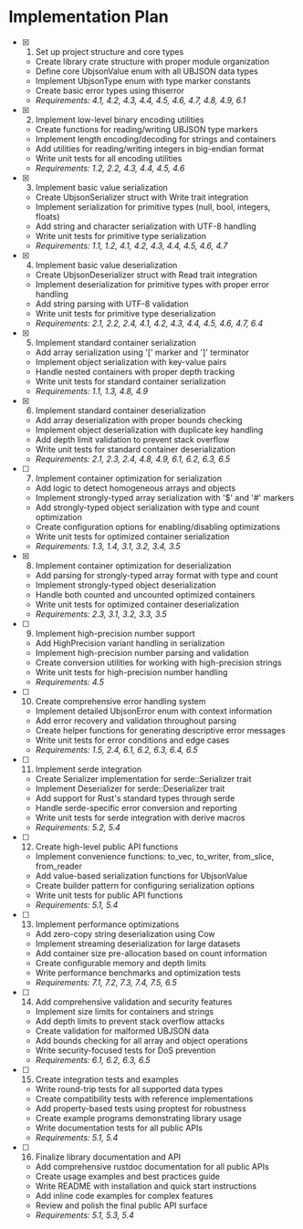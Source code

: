 # Implementation Plan

- [x] 1. Set up project structure and core types
  - Create library crate structure with proper module organization
  - Define core UbjsonValue enum with all UBJSON data types
  - Implement UbjsonType enum with type marker constants
  - Create basic error types using thiserror
  - _Requirements: 4.1, 4.2, 4.3, 4.4, 4.5, 4.6, 4.7, 4.8, 4.9, 6.1_

- [x] 2. Implement low-level binary encoding utilities
  - Create functions for reading/writing UBJSON type markers
  - Implement length encoding/decoding for strings and containers
  - Add utilities for reading/writing integers in big-endian format
  - Write unit tests for all encoding utilities
  - _Requirements: 1.2, 2.2, 4.3, 4.4, 4.5, 4.6_

- [x] 3. Implement basic value serialization
  - Create UbjsonSerializer struct with Write trait integration
  - Implement serialization for primitive types (null, bool, integers, floats)
  - Add string and character serialization with UTF-8 handling
  - Write unit tests for primitive type serialization
  - _Requirements: 1.1, 1.2, 4.1, 4.2, 4.3, 4.4, 4.5, 4.6, 4.7_

- [x] 4. Implement basic value deserialization
  - Create UbjsonDeserializer struct with Read trait integration
  - Implement deserialization for primitive types with proper error handling
  - Add string parsing with UTF-8 validation
  - Write unit tests for primitive type deserialization
  - _Requirements: 2.1, 2.2, 2.4, 4.1, 4.2, 4.3, 4.4, 4.5, 4.6, 4.7, 6.4_

- [x] 5. Implement standard container serialization
  - Add array serialization using '[' marker and ']' terminator
  - Implement object serialization with key-value pairs
  - Handle nested containers with proper depth tracking
  - Write unit tests for standard container serialization
  - _Requirements: 1.1, 1.3, 4.8, 4.9_

- [x] 6. Implement standard container deserialization
  - Add array deserialization with proper bounds checking
  - Implement object deserialization with duplicate key handling
  - Add depth limit validation to prevent stack overflow
  - Write unit tests for standard container deserialization
  - _Requirements: 2.1, 2.3, 2.4, 4.8, 4.9, 6.1, 6.2, 6.3, 6.5_

- [ ] 7. Implement container optimization for serialization
  - Add logic to detect homogeneous arrays and objects
  - Implement strongly-typed array serialization with '$' and '#' markers
  - Add strongly-typed object serialization with type and count optimization
  - Create configuration options for enabling/disabling optimizations
  - Write unit tests for optimized container serialization
  - _Requirements: 1.3, 1.4, 3.1, 3.2, 3.4, 3.5_

- [x] 8. Implement container optimization for deserialization
  - Add parsing for strongly-typed array format with type and count
  - Implement strongly-typed object deserialization
  - Handle both counted and uncounted optimized containers
  - Write unit tests for optimized container deserialization
  - _Requirements: 2.3, 3.1, 3.2, 3.3, 3.5_

- [ ] 9. Implement high-precision number support
  - Add HighPrecision variant handling in serialization
  - Implement high-precision number parsing and validation
  - Create conversion utilities for working with high-precision strings
  - Write unit tests for high-precision number handling
  - _Requirements: 4.5_

- [ ] 10. Create comprehensive error handling system
  - Implement detailed UbjsonError enum with context information
  - Add error recovery and validation throughout parsing
  - Create helper functions for generating descriptive error messages
  - Write unit tests for error conditions and edge cases
  - _Requirements: 1.5, 2.4, 6.1, 6.2, 6.3, 6.4, 6.5_

- [ ] 11. Implement serde integration
  - Create Serializer implementation for serde::Serializer trait
  - Implement Deserializer for serde::Deserializer trait
  - Add support for Rust's standard types through serde
  - Handle serde-specific error conversion and reporting
  - Write unit tests for serde integration with derive macros
  - _Requirements: 5.2, 5.4_

- [ ] 12. Create high-level public API functions
  - Implement convenience functions: to_vec, to_writer, from_slice, from_reader
  - Add value-based serialization functions for UbjsonValue
  - Create builder pattern for configuring serialization options
  - Write unit tests for public API functions
  - _Requirements: 5.1, 5.4_

- [ ] 13. Implement performance optimizations
  - Add zero-copy string deserialization using Cow<str>
  - Implement streaming deserialization for large datasets
  - Add container size pre-allocation based on count information
  - Create configurable memory and depth limits
  - Write performance benchmarks and optimization tests
  - _Requirements: 7.1, 7.2, 7.3, 7.4, 7.5, 6.5_

- [ ] 14. Add comprehensive validation and security features
  - Implement size limits for containers and strings
  - Add depth limits to prevent stack overflow attacks
  - Create validation for malformed UBJSON data
  - Add bounds checking for all array and object operations
  - Write security-focused tests for DoS prevention
  - _Requirements: 6.1, 6.2, 6.3, 6.5_

- [ ] 15. Create integration tests and examples
  - Write round-trip tests for all supported data types
  - Create compatibility tests with reference implementations
  - Add property-based tests using proptest for robustness
  - Create example programs demonstrating library usage
  - Write documentation tests for all public APIs
  - _Requirements: 5.1, 5.4_

- [ ] 16. Finalize library documentation and API
  - Add comprehensive rustdoc documentation for all public APIs
  - Create usage examples and best practices guide
  - Write README with installation and quick start instructions
  - Add inline code examples for complex features
  - Review and polish the final public API surface
  - _Requirements: 5.1, 5.3, 5.4_